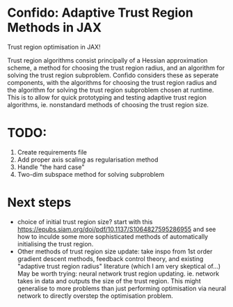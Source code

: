 # Confido: Adaptive Trust Region Methods in JAX
Trust region optimisation in JAX!

Trust region algorithms consist principally of a Hessian approximation scheme, a method for choosing the trust region radius, and an algorithm for solving the trust region subproblem. Confido considers these as seperate components, with the algorithms for choosing the trust region radius and the algorithm for solving the trust region subproblem chosen at runtime. This is to allow for quick prototyping and testing adaptive trust region algorithms, ie. nonstandard methods of choosing the trust region size.

# TODO:
1. Create requirements file
2. Add proper axis scaling as regularisation method
3. Handle "the hard case"
4. Two-dim subspace method for solving subproblem

# Next steps
- choice of initial trust region size? start with this https://epubs.siam.org/doi/pdf/10.1137/S1064827595286955 and see how
to inculde some more sophisticated methods of automatically initialising the trust region.
- Other methods of trust region size update: 
    take inspo from 1st order gradient descent methods, feedback control theory, and
    existing "adaptive trust region radius" literature (which I am very skeptical of...)
    May be worth trying: neural network trust region updating. ie. network takes in data and outputs
    the size of the trust region. This might generalise to more problems than just performing optimisation
    via neural network to directly overstep the optimisation problem.
